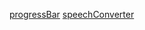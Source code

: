 [progressBar](https://progressbar-by-mohit1.netlify.app/)
[speechConverter](https://speechconverter-by-mohit.netlify.app/)
